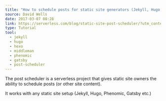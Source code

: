 ```yaml
---
title: "How to schedule posts for static site generators (Jekyll, Hugo, Phenomic etc.)"
source: David Wells
date: 2017-03-07 08:28
link: https://serverless.com/blog/static-site-post-scheduler/?utm_content=bufferf4214&utm_medium=social&utm_source=twitter.com&utm_campaign=buffer
type: Tutorial
tool:
  - jekyll
  - hugo
  - hexo
  - middleman
  - phenomic
  - gatsby
  - post-scheduler
---
```

The post scheduler is a serverless project that gives static site owners the ability to schedule posts (or other site content).
 
It works with any static site setup (Jekyll, Hugo, Phenomic, Gatsby etc.)






